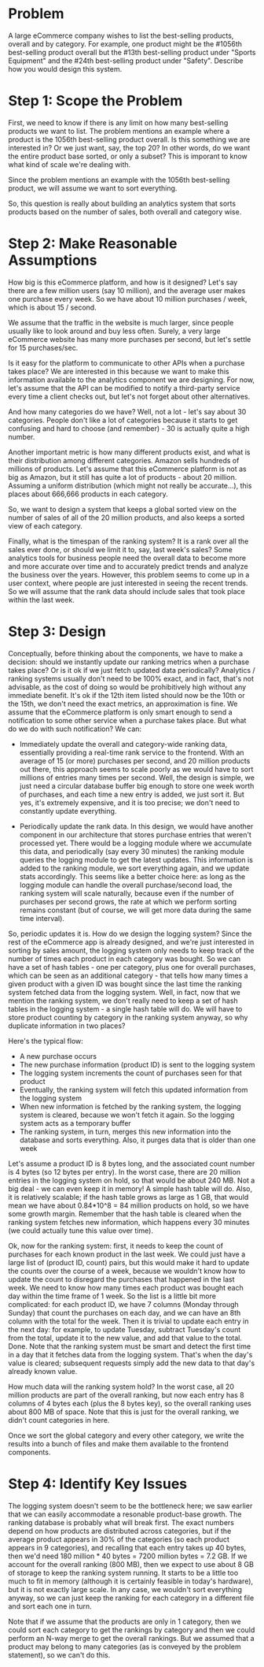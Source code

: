 # Problem
A large eCommerce company wishes to list the best-selling products, overall and by category. For example, one product might be the #1056th best-selling product overall but the #13th best-selling product under "Sports Equipment" and the #24th best-selling product under "Safety". Describe how you would design this system.

# Step 1: Scope the Problem

First, we need to know if there is any limit on how many best-selling products we want to list. The problem mentions an example where a product is the 1056th best-selling product overall. Is this something we are interested in? Or we just want, say, the top 20? In other words, do we want the entire product base sorted, or only a subset? This is imporant to know what kind of scale we're dealing with.

Since the problem mentions an example with the 1056th best-selling product, we will assume we want to sort everything.

So, this question is really about building an analytics system that sorts products based on the number of sales, both overall and category wise.

# Step 2: Make Reasonable Assumptions

How big is this eCommerce platform, and how is it designed? Let's say there are a few million users (say 10 million), and the average user makes one purchase every week. So we have about 10 million purchases / week, which is about 15 / second.

We assume that the traffic in the website is much larger, since people usually like to look around and buy less often. Surely, a very large eCommerce website has many more purchases per second, but let's settle for 15 purchases/sec.

Is it easy for the platform to communicate to other APIs when a purchase takes place? We are interested in this because we want to make this information available to the analytics component we are designing. For now, let's assume that the API can be modified to notify a third-party service every time a client checks out, but let's not forget about other alternatives.

And how many categories do we have? Well, not a lot - let's say about 30 categories. People don't like a lot of categories because it starts to get confusing and hard to choose (and remember) - 30 is actually quite a high number.

Another important metric is how many different products exist, and what is their distribution among different categories. Amazon sells hundreds of millions of products. Let's assume that this eCommerce platform is not as big as Amazon, but it still has quite a lot of products - about 20 million. Assuming a uniform distribution (which might not really be accurate...), this places about 666,666 products in each category.

So, we want to design a system that keeps a global sorted view on the number of sales of all of the 20 million products, and also keeps a sorted view of each category.

Finally, what is the timespan of the ranking system? It is a rank over all the sales ever done, or should we limit it to, say, last week's sales? Some analytics tools for business people need the overall data to become more and more accurate over time and to accurately predict trends and analyze the business over the years. However, this problem seems to come up in a user context, where people are just interested in seeing the recent trends. So we will assume that the rank data should include sales that took place within the last week.

# Step 3: Design

Conceptually, before thinking about the components, we have to make a decision: should we instantly update our ranking metrics when a purchase takes place? Or is it ok if we just fetch updated data periodically? Analytics / ranking systems usually don't need to be 100% exact, and in fact, that's not advisable, as the cost of doing so would be prohibitively high without any immediate benefit. It's ok if the 12th item listed should now be the 10th or the 15th, we don't need the exact metrics, an approximation is fine. We assume that the eCommerce platform is only smart enough to send a notification to some other service when a purchase takes place. But what do we do with such notification? We can:

* Immediately update the overall and category-wide ranking data, essentially providing a real-time rank service to the frontend. With an average of 15 (or more) purchases per second, and 20 million products out there, this approach seems to scale poorly as we would have to sort millions of entries many times per second. Well, the design is simple, we just need a circular database buffer big enough to store one week worth of purchases, and each time a new entry is added, we just sort it. But yes, it's extremely expensive, and it is too precise; we don't need to constantly update everything.

* Periodically update the rank data. In this design, we would have another component in our architecture that stores purchase entries that weren't processed yet. There would be a logging module where we accumulate this data, and periodically (say every 30 minutes) the ranking module queries the logging module to get the latest updates. This information is added to the ranking module, we sort everything again, and we update stats accordingly. This seems like a better choice here: as long as the logging module can handle the overall purchase/second load, the ranking system will scale naturally, because even if the number of purchases per second grows, the rate at which we perform sorting remains constant (but of course, we will get more data during the same time interval).

So, periodic updates it is. How do we design the logging system? Since the rest of the eCommerce app is already designed, and we're just interested in sorting by sales amount, the logging system only needs to keep track of the number of times each product in each category was bought. So we can have a set of hash tables - one per category, plus one for overall purchases, which can be seen as an additional category - that tells how many times a given product with a given ID was bought since the last time the ranking system fetched data from the logging system. Well, in fact, now that we mention the ranking system, we don't really need to keep a set of hash tables in the logging system - a single hash table will do. We will have to store product counting by category in the ranking system anyway, so why duplicate information in two places?

Here's the typical flow:

* A new purchase occurs
* The new purchase information (product ID) is sent to the logging system
* The logging system increments the count of purchases seen for that product
* Eventually, the ranking system will fetch this updated information from the logging system
* When new information is fetched by the ranking system, the logging system is cleared, because we won't fetch it again. So the logging system acts as a temporary buffer
* The ranking system, in turn, merges this new information into the database and sorts everything. Also, it purges data that is older than one week

Let's assume a product ID is 8 bytes long, and the associated count number is 4 bytes (so 12 bytes per entry). In the worst case, there are 20 million entries in the logging system on hold, so that would be about 240 MB. Not a big deal - we can even keep it in memory! A simple hash table will do. Also, it is relatively scalable; if the hash table grows as large as 1 GB, that would mean we have about 0.84*10^8 = 84 million products on hold, so we have some growth margin. Remember that the hash table is cleared when the ranking system fetches new information, which happens every 30 minutes (we could actually tune this value over time).

Ok, now for the ranking system: first, it needs to keep the count of purchases for each known product in the last week. We could just have a large list of (product ID, count) pairs, but this would make it hard to update the counts over the course of a week, because we wouldn't know how to update the count to disregard the purchases that happened in the last week. We need to know how many times each product was bought each day within the time frame of 1 week. So the list is a little bit more complicated: for each product ID, we have 7 columns (Monday through Sunday) that count the purchases on each day, and we can have an 8th column with the total for the week. Then it is trivial to update each entry in the next day: for example, to update Tuesday, subtract Tuesday's count from the total, update it to the new value, and add that value to the total. Done. Note that the ranking system must be smart and detect the first time in a day that it fetches data from the logging system. That's when the day's value is cleared; subsequent requests simply add the new data to that day's already known value.

How much data will the ranking system hold? In the worst case, all 20 million products are part of the overall ranking, but now each entry has 8 columns of 4 bytes each (plus the 8 bytes key), so the overall ranking uses about 800 MB of space. Note that this is just for the overall ranking, we didn't count categories in here.

Once we sort the global category and every other category, we write the results into a bunch of files and make them available to the frontend components.

# Step 4: Identify Key Issues

The logging system doesn't seem to be the bottleneck here; we saw earlier that we can easily accommodate a resonable product-base growth. The ranking database is probably what will break first. The exact numbers depend on how products are distributed across categories, but if the average product appears in 30% of the categories (so each product appears in 9 categories), and recalling that each entry takes up 40 bytes, then we'd need 180 million * 40 bytes = 7200 million bytes = 7.2 GB. If we account for the overall ranking (800 MB), then we expect to use about 8 GB of storage to keep the ranking system running. It starts to be a little too much to fit in memory (although it is certainly feasible in today's hardware), but it is not exactly large scale. In any case, we wouldn't sort everything anyway, so we can just keep the ranking for each category in a different file and sort each one in turn.

Note that if we assume that the products are only in 1 category, then we could sort each category to get the rankings by category and then we could perform an N-way merge to get the overall rankings. But we assumed that a product may belong to many categories (as is conveyed by the problem statement), so we can't do this.

